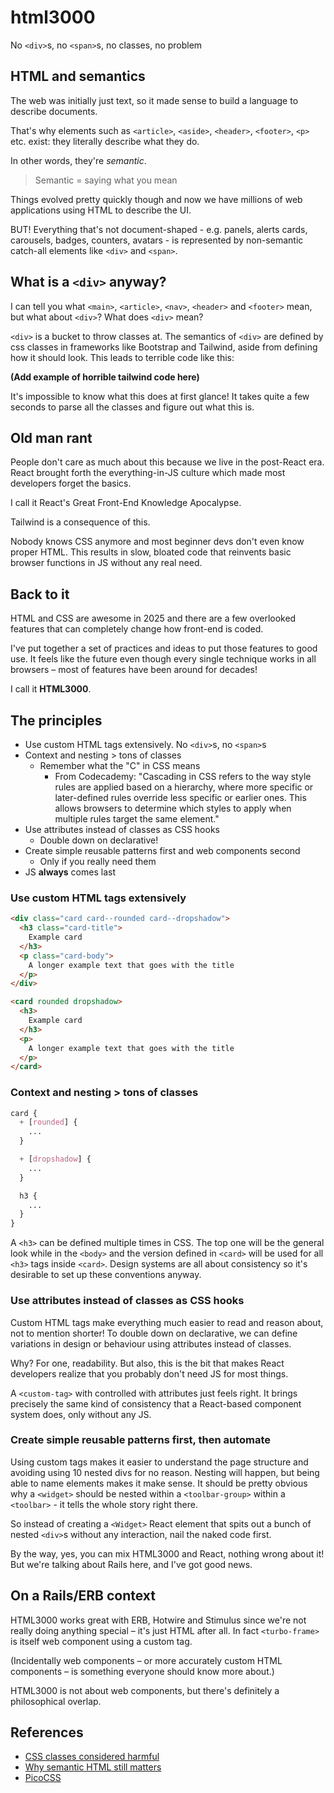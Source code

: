# html3000
No `<div>`s, no `<span>`s, no classes, no problem

## HTML and semantics

The web was initially just text, so it made sense to build a language to describe documents.

That's why elements such as `<article>`, `<aside>`, `<header>`, `<footer>`, `<p>` etc. exist: they literally describe what they do.

In other words, they're *semantic*.

> Semantic = saying what you mean

Things evolved pretty quickly though and now we have millions of web applications using HTML to describe the UI.

BUT! Everything that's not document-shaped - e.g. panels, alerts cards, carousels, badges, counters, avatars - is represented by non-semantic catch-all elements like `<div>` and `<span>`.

## What is a `<div>` anyway?

I can tell you what `<main>`, `<article>`, `<nav>`, `<header>` and `<footer>` mean, but what about `<div>`? What does `<div>` mean?

`<div>` is a bucket to throw classes at. The semantics of `<div>` are defined by css classes in frameworks like Bootstrap and Tailwind, aside from defining how it should look. This leads to terrible code like this:

**(Add example of horrible tailwind code here)**

It's impossible to know what this does at first glance! It takes quite a few seconds to parse all the classes and figure out what this is.

## Old man rant

People don't care as much about this because we live in the post-React era. React brought forth the everything-in-JS culture which made most developers forget the basics.

I call it React's Great Front-End Knowledge Apocalypse.

Tailwind is a consequence of this.

Nobody knows CSS anymore and most beginner devs don't even know proper HTML. This results in slow, bloated code that reinvents basic browser functions in JS without any real need.

## Back to it

HTML and CSS are awesome in 2025 and there are a few overlooked features that can completely change how front-end is coded.

I've put together a set of practices and ideas to put those features to good use. It feels like the future even though every single technique works in all browsers – most of features have been around for decades!

I call it **HTML3000**.

## The principles

- Use custom HTML tags extensively. No `<div>`s, no `<span>`s
- Context and nesting > tons of classes
	- Remember what the "C" in CSS means
		- From Codecademy: "Cascading in CSS refers to the way style rules are applied based on a hierarchy, where more specific or later-defined rules override less specific or earlier ones. This allows browsers to determine which styles to apply when multiple rules target the same element."
- Use attributes instead of classes as CSS hooks
	- Double down on declarative!
- Create simple reusable patterns first and web components second
	- Only if you really need them
- JS **always** comes last

### Use custom HTML tags extensively

```html
<div class="card card--rounded card--dropshadow">
  <h3 class="card-title">
    Example card
  </h3>
  <p class="card-body">
    A longer example text that goes with the title
  </p>
</div>
```

```html
<card rounded dropshadow>
  <h3>
    Example card
  </h3>
  <p>
    A longer example text that goes with the title
  </p>
</card>
```

### Context and nesting > tons of classes

```css
card {
  + [rounded] {
    ...
  }

  + [dropshadow] {
    ...
  }

  h3 {
    ...
  }
}
```

A `<h3>` can be defined multiple times in CSS. The top one will be the general look while in the `<body>` and the version defined in `<card>` will be used for all `<h3>` tags inside `<card>`. Design systems are all about consistency so it's desirable to set up these conventions anyway.

### Use attributes instead of classes as CSS hooks

Custom HTML tags make everything much easier to read and reason about, not to mention shorter! To double down on declarative, we can define variations in design or behaviour using attributes instead of classes.

Why? For one, readability. But also, this is the bit that makes React developers realize that you probably don't need JS for most things.

A `<custom-tag>` with controlled with attributes just feels right. It brings precisely the same kind of consistency that a React-based component system does, only without any JS.

### Create simple reusable patterns first, then automate

Using custom tags makes it easier to understand the page structure and avoiding using 10 nested divs for no reason. Nesting will happen, but being able to name elements makes it make sense. It should be pretty obvious why a `<widget>` should be nested within a `<toolbar-group>` within a `<toolbar>` - it tells the whole story right there.

So instead of creating a `<Widget>` React element that spits out a bunch of nested `<div>`s without any interaction, nail the naked code first.

By the way, yes, you can mix HTML3000 and React, nothing wrong about it! But we're talking about Rails here, and I've got good news.

## On a Rails/ERB context

HTML3000 works great with ERB, Hotwire and Stimulus since we're not really doing anything special – it's just HTML after all. In
fact `<turbo-frame>` is itself web component using a custom tag.

(Incidentally web components – or more accurately custom HTML components – is something everyone should know more about.)

HTML3000 is not about web components, but there's definitely a philosophical overlap.

## References

- [CSS classes considered harmful](https://www.keithcirkel.co.uk/css-classes-considered-harmful/)
- [Why semantic HTML still matters](https://www.jonoalderson.com/conjecture/why-semantic-html-still-matters/)
- [PicoCSS](https://picocss.com)
